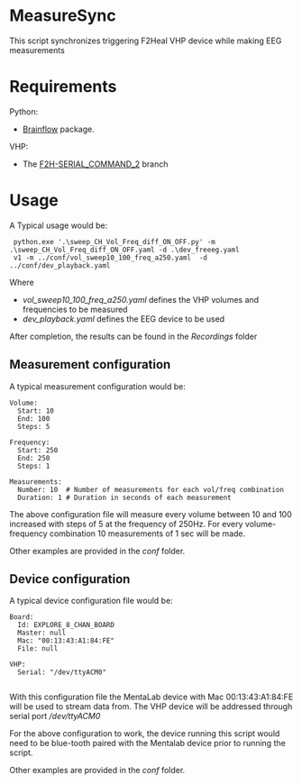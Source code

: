 # MeasureSync

This script synchronizes triggering F2Heal VHP device while making EEG measurements

# Requirements

Python:

- [Brainflow](https://brainflow.readthedocs.io/en/stable/BuildBrainFlow.html#python) package.

VHP:

- The [F2H-SERIAL_COMMAND_2](https://github.com/F2HEAL/VHP-Vibro-Glove2/tree/F2H-SERIAL_COMAND_2) branch

# Usage

A Typical usage would be:

     python.exe '.\sweep_CH_Vol_Freq_diff_ON_OFF.py' -m .\sweep_CH_Vol_Freq_diff_ON_OFF.yaml -d .\dev_freeeg.yaml
     v1 -m ../conf/vol_sweep10_100_freq_a250.yaml  -d ../conf/dev_playback.yaml

Where
- *vol_sweep10_100_freq_a250.yaml* defines the VHP volumes and frequencies to be measured
- *dev_playback.yaml* defines the EEG device to be used

After completion, the results can be found in the *Recordings* folder

## Measurement configuration

A typical measurement configuration would be:
```
Volume:
  Start: 10
  End: 100
  Steps: 5

Frequency:
  Start: 250
  End: 250
  Steps: 1

Measurements:
  Number: 10  # Number of measurements for each vol/freq combination
  Duration: 1 # Duration in seconds of each measurement
```

The above configuration file will measure every volume between 10 and 100 increased with steps of 5 at the frequency of 250Hz. For every volume-frequency combination 10 measurements of 1 sec will be made.

Other examples are provided in the *conf* folder.

## Device configuration

A typical device configuration file would be:
```
Board:
  Id: EXPLORE_8_CHAN_BOARD
  Master: null
  Mac: "00:13:43:A1:84:FE"
  File: null

VHP:
  Serial: "/dev/ttyACM0"
  
```

With this configuration file the MentaLab device with Mac 00:13:43:A1:84:FE will be used to stream data from. The VHP device will be addressed through serial port */dev/ttyACM0*

For the above configuration to work, the device running this script would need to be blue-tooth paired with the Mentalab device prior to running the script.

Other examples are provided in the *conf* folder.

